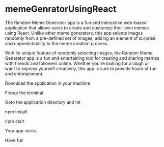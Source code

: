 # memeGenratorUsingReact

The Random Meme Generator app is a fun and interactive web-based application that allows users to create and customize their own memes using React. Unlike other meme generators, this app selects images randomly from a pre-defined set of images, adding an element of surprise and unpredictability to the meme creation process.

With its unique feature of randomly selecting images, the Random Meme Generator app is a fun and entertaining tool for creating and sharing memes with friends and followers online. Whether you're looking for a laugh or want to express yourself creatively, this app is sure to provide hours of fun and entertainment.

Download the application in your machine

Fireup the terminal 

Goto the application directory and hit

npm install

npm start

Your app starts..

Have fun
